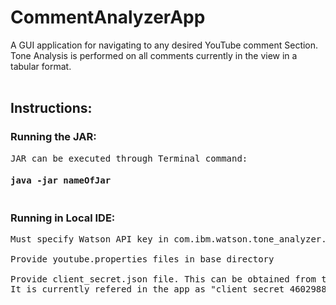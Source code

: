 # CommentAnalyzerApp
A GUI application for navigating to any desired YouTube comment Section. Tone Analysis is performed on all comments currently in the view in a tabular format. <br><br>
<h2>Instructions:</h2>
<h3>Running the JAR:</h3>
 <pre>JAR can be executed through Terminal command:<h4>java -jar nameOfJar</h4></pre> 
<h3>Running in Local IDE:</h3>
<pre>Must specify Watson API key in com.ibm.watson.tone_analyzer.v3.Analyzer.java <br><br>Provide youtube.properties files in base directory<br><br>Provide client_secret.json file. This can be obtained from the Google Developers Console<br>It is currently refered in the app as "client_secret_460298885215-rlitofilod32q6sfcl5ln21p3pqcg93p.apps.googleusercontent.com.json" </pre> 
